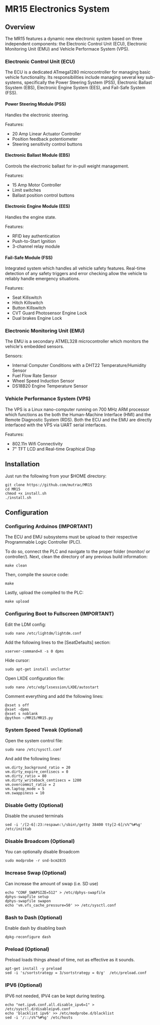 # MR15 Electronics System
## Overview
The MR15 features a dynamic new electronic system based on three independent components:
the Electronic Control Unit (ECU), Electronic Monitoring Unit (EMU) and
Vehicle Performace System (VPS).

### Electronic Control Unit (ECU)
The ECU is a dedicated ATmega1280 microcontroller for managing basic vehicle functionality.
Its responsibilities include managing several key sub-systems, specifically 
the Power Steering System (PSS), Electronic Ballast Ssystem (EBS),
Electronic Engine System (EES), and Fail-Safe System (FSS).

#### Power Steering Module (PSS)
Handles the electronic steering.

Features:
* 20 Amp Linear Actuator Controller
* Position feedback potentiometer
* Steering sensitivity control buttons

#### Electronic Ballast Module (EBS)
Controls the electronic ballast for in-pull weight management.

Features:
* 15 Amp Motor Controller
* Limit switches
* Ballast position control buttons

#### Electronic Engine Module (EES)
Handles the engine state.

Features:
* RFID key authentication
* Push-to-Start Ignition
* 3-channel relay module

#### Fail-Safe Module (FSS)
Integrated system which handles all vehicle safety features. Real-time detection
of any safety triggers and error checking allow the vehicle to reliably handle
emergency situations.
 
Features:
* Seat Killswitch
* Hitch Killswitch
* Button Killswitch
* CVT Guard Photosensor Engine Lock
* Dual brakes Engine Lock

### Electronic Monitoring Unit (EMU)
The EMU is a secondary ATMEL328 microcontroller which monitors the vehicle's embedded sensors.

Sensors:
* Internal Computer Conditions with a DHT22 Temperature/Humidity Sensor
* Fuel Flow Rate Sensor
* Wheel Speed Induction Sensor
* DS18B20 Engine Temperature Sensor

### Vehicle Performance System (VPS)
The VPS is a Linux nano-computer running on 700 MHz ARM processor which functions
as the both the Human-Machine Interface (HMI) and the Remote Diagnostic System (RDS).
Both the ECU and the EMU are directly interfaced with the VPS via UART serial interfaces.

Features:
* 802.11n Wifi Connectivity
* 7" TFT LCD and Real-time Graphical Disp

## Installation
Just run the following from your $HOME directory:

    git clone https://github.com/mutrac/MR15
    cd MR15
    chmod +x install.sh
    ./install.sh
   
## Configuration
### Configuring Arduinos (IMPORTANT)
The ECU and EMU subsystems must be upload to their respective Programmable Logic Controller (PLC).

To do so, connect the PLC and navigate to the proper folder (monitor/ or controller/).
Next, clean the directory of any previous build information:

    make clean
    
Then, compile the source code:

    make
    
Lastly, upload the compiled to the PLC:

    make upload

### Configuring Boot to Fullscreen (IMPORTANT)
Edit the LDM config:

    sudo nano /etc/lightdm/lightdm.conf
    
Add the following lines to the [SeatDefaults] section:

    xserver-command=X -s 0 dpms
    
Hide cursor:

    sudo apt-get install unclutter
    
Open LXDE configuration file:

    sudo nano /etc/xdg/lxsession/LXDE/autostart 
    
Comment everything and add the following lines:

    @xset s off
    @xset -dpms
    @xset s noblank
    @python ~/MR15/MR15.py
    
### System Speed Tweak (Optional)
Open the system control file:

    sudo nano /etc/sysctl.conf
    
And add the following lines:
    
    vm.dirty_background_ratio = 20
    vm.dirty_expire_centisecs = 0
    vm.dirty_ratio = 80
    vm.dirty_writeback_centisecs = 1200
    vm.overcommit_ratio = 2
    vm.laptop_mode = 5
    vm.swappiness = 10

### Disable Getty (Optional)
Disable the unused terminals
    
    sed -i '/[2-6]:23:respawn:\/sbin\/getty 38400 tty[2-6]/s%^%#%g' /etc/inittab

### Disable Broadcom (Optional)
You can optionally disable Broadcom

    sudo modprobe -r snd-bcm2835

### Increase Swap (Optional)
Can increase the amount of swap (i.e. SD use)

    echo "CONF_SWAPSIZE=512" > /etc/dphys-swapfile
    dphys-swapfile setup
    dphys-swapfile swapon
    echo 'vm.vfs_cache_pressure=50' >> /etc/sysctl.conf

### Bash to Dash (Optional)
Enable dash by disabling bash

    dpkg-reconfigure dash

### Preload (Optional)
Preload loads things ahead of time, not as effective as it sounds.
    
    apt-get install -y preload
    sed -i 's/sortstrategy = 3/sortstrategy = 0/g'  /etc/preload.conf

### IPV6 (Optional)
IPV6 not needed, IPV4 can be kept during testing.

    echo "net.ipv6.conf.all.disable_ipv6=1" > /etc/sysctl.d/disableipv6.conf
    echo 'blacklist ipv6' >> /etc/modprobe.d/blacklist
    sed -i '/::/s%^%#%g' /etc/hosts
